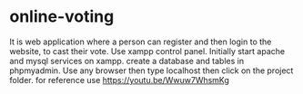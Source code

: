 # online-voting
It is web application where a person can register and then login to the website, to cast their vote.
Use xampp control panel.
Initially start apache and mysql services on xampp.
create a database and tables in phpmyadmin.
Use any browser then type localhost  then click on the project folder.
for reference use https://youtu.be/Wwuw7WhsmKg
